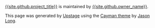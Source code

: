 <footer class="site-footer">
  <span class="site-footer-owner"><a href="{{site.github.repository_url}}">{{site.github.project_title}}</a> is maintained by <a href="{{site.github.owner_url}}">{{site.github.owner_name}}</a>.</span>

  <span class="site-footer-credits">This page was generated by <a href="https://upstage.github.io/upstage-cli">Upstage</a> using the <a href="https://github.com/jasonlong/cayman-theme">Cayman theme</a> by <a href="https://twitter.com/jasonlong">Jason Long</a>.</span>
</footer>
